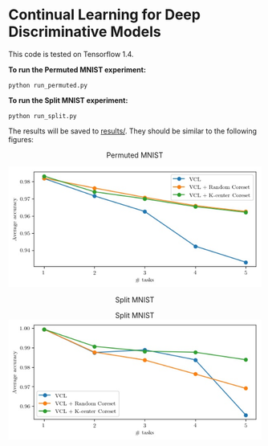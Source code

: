 # Continual Learning for Deep Discriminative Models

This code is tested on Tensorflow 1.4.

**To run the Permuted MNIST experiment:**

	python run_permuted.py

**To run the Split MNIST experiment:**

	python run_split.py

The results will be saved to [results/](results/). They should be similar to the following figures:

<p align="center"> Permuted MNIST </p>
<p align="center"> <img src="results/permuted.jpg"/> </p>

<p align="center"> Split MNIST </p>
<p align="center"> 
	Split MNIST 
	<img src="results/split.jpg"/> 
</p>
